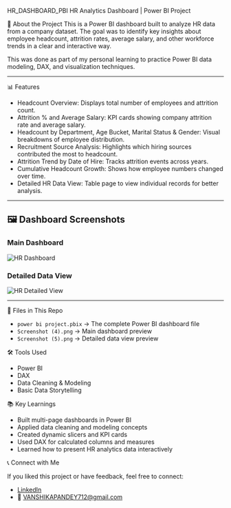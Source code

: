  HR_DASHBOARD_PBI
HR Analytics Dashboard | Power BI Project

 📌 About the Project
This is a Power BI dashboard built to analyze HR data from a company dataset. The goal was to identify key insights about employee headcount, attrition rates, average salary, and other workforce trends in a clear and interactive way.

This was done as part of my personal learning to practice Power BI data modeling, DAX, and visualization techniques.

---

 📊 Features

- Headcount Overview: Displays total number of employees and attrition count.
- Attrition % and Average Salary: KPI cards showing company attrition rate and average salary.
- Headcount by Department, Age Bucket, Marital Status & Gender: Visual breakdowns of employee distribution.
- Recruitment Source Analysis: Highlights which hiring sources contributed the most to headcount.
- Attrition Trend by Date of Hire: Tracks attrition events across years.
- Cumulative Headcount Growth: Shows how employee numbers changed over time.
- Detailed HR Data View: Table page to view individual records for better analysis.

---

## 🖼️ Dashboard Screenshots

### Main Dashboard
![HR Dashboard](dashboard_main.png)

### Detailed Data View
![HR Detailed View](dashboard_table.png)

---

📂 Files in This Repo

- `power bi project.pbix` → The complete Power BI dashboard file
- `Screenshot (4).png` → Main dashboard preview
- `Screenshot (5).png` → Detailed data view preview



 🛠️ Tools Used

- Power BI
- DAX
- Data Cleaning & Modeling
- Basic Data Storytelling



 📚 Key Learnings

- Built multi-page dashboards in Power BI
- Applied data cleaning and modeling concepts
- Created dynamic slicers and KPI cards
- Used DAX for calculated columns and measures
- Learned how to present HR analytics data interactively


 📞 Connect with Me

If you liked this project or have feedback, feel free to connect:

- [LinkedIn](https://www.linkedin.com/in/vanshika-pandey-9a8408240/)
- 📧 VANSHIKAPANDEY712@gmail.com




